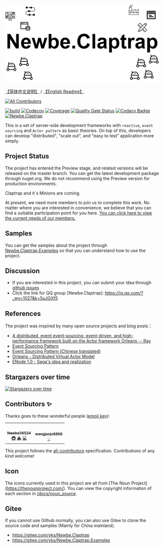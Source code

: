 ![Newbe.Claptrap](/docs/main_banner.png)

[【简体中文说明】](README-zh_Hans.md) / [【English Readme】](README-en_US.md)

<!-- ALL-CONTRIBUTORS-BADGE:START - Do not remove or modify this section -->
[![All Contributors](https://img.shields.io/badge/all_contributors-2-orange.svg?style=flat-square)](#contributors-)
<!-- ALL-CONTRIBUTORS-BADGE:END -->

[![build](https://github.com/newbe36524/Newbe.Claptrap/workflows/Claptrap/badge.svg)](https://github.com/newbe36524/Newbe.Claptrap/actions)
[![Codecov](https://img.shields.io/codecov/c/github/newbe36524/Newbe.Claptrap)](https://codecov.io/gh/newbe36524/Newbe.Claptrap)
[![Coverage](https://sonarcloud.io/api/project_badges/measure?project=newbe36524_Newbe.Claptrap&metric=coverage)](https://sonarcloud.io/dashboard?id=newbe36524_Newbe.Claptrap)
[![Quality Gate Status](https://sonarcloud.io/api/project_badges/measure?project=newbe36524_Newbe.Claptrap&metric=alert_status)](https://sonarcloud.io/dashboard?id=newbe36524_Newbe.Claptrap)
[![Codacy Badge](https://api.codacy.com/project/badge/Grade/1fd0e7443364414ca0003dab27f9f9b8)](https://www.codacy.com/manual/472158246/Newbe.Claptrap?utm_source=github.com&amp;utm_medium=referral&amp;utm_content=newbe36524/Newbe.Claptrap&amp;utm_campaign=Badge_Grade)
[![Newbe.Claptrap](https://img.shields.io/nuget/v/Newbe.Claptrap?label=Newbe.Claptrap%20nuget&logo=Newbe.Claptrap&style=flat-square)](https://www.nuget.org/packages/Newbe.Claptrap/)

This is a set of server-side development frameworks with `reactive`, `event sourcing` and `Actor pattern` as basic theories. On top of this, developers can develop "distributed", "scale out", and "easy to test" application more simply.

## Project Status

The project has entered the Preview stage, and related versions will be released on the master branch. You can get the latest development package through nuget.org. We do not recommend using the Preview version for production environments.

Claptrap and it`s Minions are coming.

At present, we need more members to join us to complete this work. No matter where you are interested in convenience, we believe that you can find a suitable participation point for you here. [You can click here to view the current needs of our members. ](docs/Teams-en_US.md)

## Samples

You can get the samples about the project through [Newbe.Claptrap.Examples](https://github.com/newbe36524/Newbe.Claptrap.Examples) so that you can understand how to use the project.

## Discussion

- If you are interested in this project, you can submit your idea through [github issues](https://github.com/newbe36524/Newbe.Claptrap/issues)
- Click the link for QQ group [Newbe.Claptrap]: <https://jq.qq.com/?_wv=1027&k=5uJGXf5>

## References

The project was inspired by many open source projects and blog posts：

- [A distributed, event event-sourcing, event-driven, and high-performance framework built on the Actor framework Orleans -- Ray](https://github.com/RayTale/Ray)
- [Event Sourcing Pattern](https://docs.microsoft.com/en-us/previous-versions/msp-n-p/dn589792%28v%3dpandp.10%29)
- [Event Sourcing Pattern (Chinese translated)](https://www.infoq.cn/article/event-sourcing)
- [Orleans - Distributed Virtual Actor Model](https://github.com/dotnet/orleans)
- [ENode 1.0 - Saga's idea and realization](http://www.cnblogs.com/netfocus/p/3149156.html)

## Stargazers over time

[![Stargazers over time](https://starchart.cc/newbe36524/Newbe.Claptrap.svg)](https://starchart.cc/newbe36524/Newbe.Claptrap)
## Contributors ✨

Thanks goes to these wonderful people ([emoji key](https://allcontributors.org/docs/en/emoji-key)):

<!-- ALL-CONTRIBUTORS-LIST:START - Do not remove or modify this section -->
<!-- prettier-ignore-start -->
<!-- markdownlint-disable -->
<table>
  <tr>
    <td align="center"><a href="https://www.newbe.pro"><img src="https://avatars1.githubusercontent.com/u/7685462?v=4" width="100px;" alt=""/><br /><sub><b>Newbe36524</b></sub></a><br /><a href="#infra-newbe36524" title="Infrastructure (Hosting, Build-Tools, etc)">🚇</a> <a href="https://github.com/newbe36524/Newbe.Claptrap/commits?author=newbe36524" title="Tests">⚠️</a> <a href="https://github.com/newbe36524/Newbe.Claptrap/commits?author=newbe36524" title="Code">💻</a></td>
    <td align="center"><a href="https://github.com/wangjunjx8868"><img src="https://avatars3.githubusercontent.com/u/5389565?v=4" width="100px;" alt=""/><br /><sub><b>wangjunjx8868</b></sub></a><br /><a href="#example-wangjunjx8868" title="Examples">💡</a></td>
  </tr>
</table>

<!-- markdownlint-enable -->
<!-- prettier-ignore-end -->
<!-- ALL-CONTRIBUTORS-LIST:END -->

This project follows the [all-contributors](https://github.com/all-contributors/all-contributors) specification. Contributions of any kind welcome!

## Icon

The icons currently used in this project are all from [The Noun Project] (https://thenounproject.com/). You can view the copyright information of each section in [/docs/noun_source](/docs/noun_source).

## Gitee

If you cannot use Github normally, you can also use Gitee to clone the source code and samples (Mainly for China mainland).

- <https://gitee.com/yks/Newbe.Claptrap>
- <https://gitee.com/yks/Newbe.Claptrap.Examples>